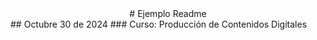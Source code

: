 <center> # Ejemplo Readme </center>
## Octubre 30 de 2024
### Curso: Producción de Contenidos Digitales 
